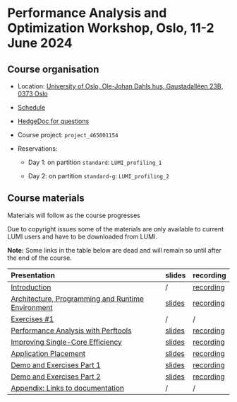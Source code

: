 # Performance Analysis and Optimization Workshop, Oslo, 11-2 June 2024

## Course organisation

-   Location: [University of Oslo, Ole-Johan Dahls hus, Gaustadalléen 23B, 0373 Oslo](https://maps.app.goo.gl/E8VZJyTMdFAdxmbc8)

-   [Schedule](schedule.md)

-   [HedgeDoc for questions](https://md.sigma2.no/lumi-performance-workshop-june24?both)

-   Course project: `project_465001154`

-   Reservations:

    -   Day 1: on partition `standard`: `LUMI_profiling_1`

    -   Day 2: on partition `standard-g`: `LUMI_profiling_2`  



## Course materials

Materials will follow as the course progresses

Due to copyright issues some of the materials are only available to current LUMI users and have to be
downloaded from LUMI.

**Note:** Some links in the table below are dead and will remain so until after the end of the course.

| Presentation | slides | recording |
|:-------------|:-------|:----------|
| [Introduction](M_1_00_Course_Introduction.md) | / | [recording](M_1_00_Course_Introduction.md) |
| [Architecture, Programming and Runtime Environment](M_1_01_HPE_PE.md) | [slides](M_1_01_HPE_PE.md#materials) | [recording](M_1_01_HPE_PE.md) |
| [Exercises #1](ME_1_01_HPE_PE.md) | / | / |
| [Performance Analysis with Perftools](M_1_02_Perftools.md) | [slides](M_1_02_Perftools.md#materials) | [recording](M_1_02_Perftools.md) |
| [Improving Single-Core Efficiency](M_1_03_PerformanceOptimization.md) | [slides](M_1_03_PerformanceOptimization.md#materials) | [recording](M_1_03_PerformanceOptimization.md) |
| [Application Placement](M_1_04_ApplicationPlacement.md) | [slides](M_1_04_ApplicationPlacement.md#materials) | [recording](M_1_04_ApplicationPlacement.md) |
| [Demo and Exercises Part 1](M_1_05_PerformanceAnalysisAtWork_1.md) | [slides](M_1_05_PerformanceAnalysisAtWork_1.md#materials) | [recording](M_1_05_PerformanceAnalysisAtWork_1.md) |
| [Demo and Exercises Part 2](M_1_06_PerformanceAnalysisAtWork_2.md) | [slides](M_1_06_PerformanceAnalysisAtWork_2.md#materials) | [recording](M_1_06_PerformanceAnalysisAtWork_2.md) |
| [Appendix: Links to documentation](M_A01_Documentation.md) | / | / |

<!--
| [AMD Profiling Tools & GPU Optimization I](M_2_01_AMD_tools_1.md) | [slides](M_2_01_AMD_tools_1.md#materials) | [recording](M_2_01_AMD_tools_1.md) |
| [Exercises #2](ME_2_01_AMD_tools_1.md) | / | / |
| [AMD Profiling Tools & GPU Optimization II](M_2_02_AMD_tools_2.md) | [slides](M_2_02_AMD_tools_2.md#materials) | [recording](M_2_02_AMD_tools_2.md) |
| [Exercises #3](ME_2_02_AMD_tools_2.md) | / | / |
| [MPI Optimizations](M_2_03_MPI.md) | [slides](M_2_03_MPI.md) | [recording](M_2_03_MPI.md) |
| [Exercises #4](ME_2_03_MPI.md) | / | / |
| [I/O Optimizations](M_2_04_IO.md) | [slides](M_2_04_IO.md) | [recording](M_2_04_IO.md) |
| [Exercises #5](ME_2_04_IO.md) | / | / |
-->
